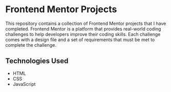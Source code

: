 # Frontend Mentor Projects
This repository contains a collection of Frontend Mentor projects that I have completed. Frontend Mentor is a platform that provides real-world coding challenges to help developers improve their coding skills. Each challenge comes with a design file and a set of requirements that must be met to complete the challenge.  

## Technologies Used
* HTML
* CSS
* JavaScript
